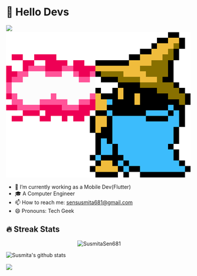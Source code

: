 # 👋 Hello Devs
![](https://komarev.com/ghpvc/?username=SusmitaSen681&label=PROFILE+VIEWS)
![screenshot](ff.gif)

-  🌱 I’m currently working as a Mobile Dev(Flutter)
-  🎓 A Computer Engineer 
- 📫 How to reach me: sensusmita681@gmail.com
- 😄 Pronouns: Tech Geek

 
<h2>🔥 Streak Stats</h2>

<p align="center">
  <img src="http://github-readme-streak-stats.herokuapp.com?user=SusmitaSen681&theme=dracula" alt="SusmitaSen681" />
</p>

![Susmita's github stats](https://github-readme-stats.vercel.app/api?username=SusmitaSen681&count_private=true&show_icons=true&theme=radical)<a href="https://github.com/SusmitaSen681">
 
 
<a href="https://github.com/SusmitaSen681"><img align="center" src="https://github-readme-stats.vercel.app/api/top-langs/?username=SusmitaSen681&layout=compact&theme=radical"/></a>
